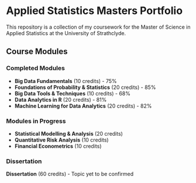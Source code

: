 
# Applied Statistics Masters Portfolio

This repository is a collection of my coursework for the Master of Science in Applied Statistics at the University of Strathclyde.

## Course Modules

### Completed Modules

- **Big Data Fundamentals** (10 credits) - 75%
- **Foundations of Probability & Statistics** (20 credits) - 85%
- **Big Data Tools & Techniques** (10 credits) - 68%
- **Data Analytics in R** (20 credits) - 81%
- **Machine Learning for Data Analytics** (20 credits) - 82%

### Modules in Progress

- **Statistical Modelling & Analysis** (20 credits)
- **Quantitative Risk Analysis** (10 credits)
- **Financial Econometrics** (10 credits)

### Dissertation

**Dissertation** (60 credits) - Topic yet to be confirmed

